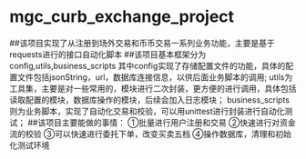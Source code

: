 # mgc_curb_exchange_project
##该项目实现了从注册到场外交易和币币交易一系列业务功能，主要是基于requests进行的接口自动化脚本
##该项目基本框架分为config,utils,business_scripts
其中config实现了存储配置文件的功能，具体的配置文件包括jsonString，url，数据库连接信息，以供后面业务脚本的调用;
utils为工具集，主要是对一些常用的，模块进行二次封装，更方便的进行调用，具体包括读取配置的模块，数据库操作的模块，后续会加入日志模块；
business_scripts则为业务脚本，实现了自动化交易和校验，可以用unittest进行封装进行自动化测试；
##该项目主要能做的事情：
①批量进行用户注册和交易
②快速进行对资金流的校验
③可以快速进行委托下单，改变买卖五档
④操作数据库，清理和初始化测试环境
